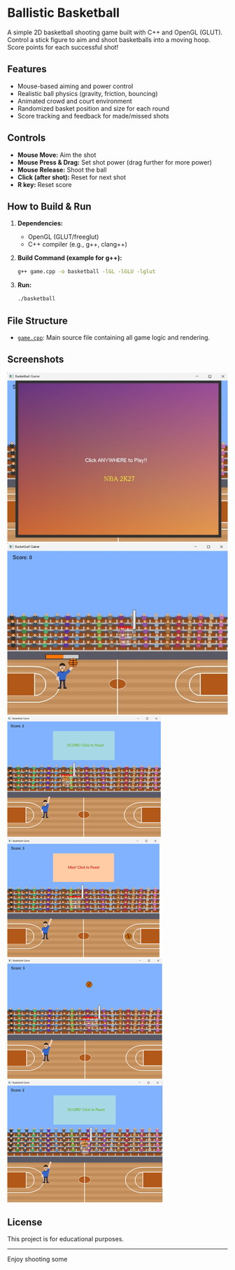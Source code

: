 # Ballistic Basketball

A simple 2D basketball shooting game built with C++ and OpenGL (GLUT). Control a stick figure to aim and shoot basketballs into a moving hoop. Score points for each successful shot!

## Features

- Mouse-based aiming and power control
- Realistic ball physics (gravity, friction, bouncing)
- Animated crowd and court environment
- Randomized basket position and size for each round
- Score tracking and feedback for made/missed shots

## Controls

- **Mouse Move:** Aim the shot
- **Mouse Press & Drag:** Set shot power (drag further for more power)
- **Mouse Release:** Shoot the ball
- **Click (after shot):** Reset for next shot
- **R key:** Reset score

## How to Build & Run

1. **Dependencies:**  
   - OpenGL (GLUT/freeglut)
   - C++ compiler (e.g., g++, clang++)

2. **Build Command (example for g++):**
   ```sh
   g++ game.cpp -o basketball -lGL -lGLU -lglut
   ```

3. **Run:**
   ```sh
   ./basketball
   ```

## File Structure

- [`game.cpp`](game.cpp): Main source file containing all game logic and rendering.

## Screenshots
![Landing Page](images/Picture1.jpg)
![Main Screen](images/Picture2.jpg)
![Main Screen](images/Picture3.png)
![Main Screen](images/Picture4.png)
![Main Screen](images/Picture5.png)
![Main Screen](images/Picture6.png)

## License

This project is for educational purposes.

---

Enjoy shooting some